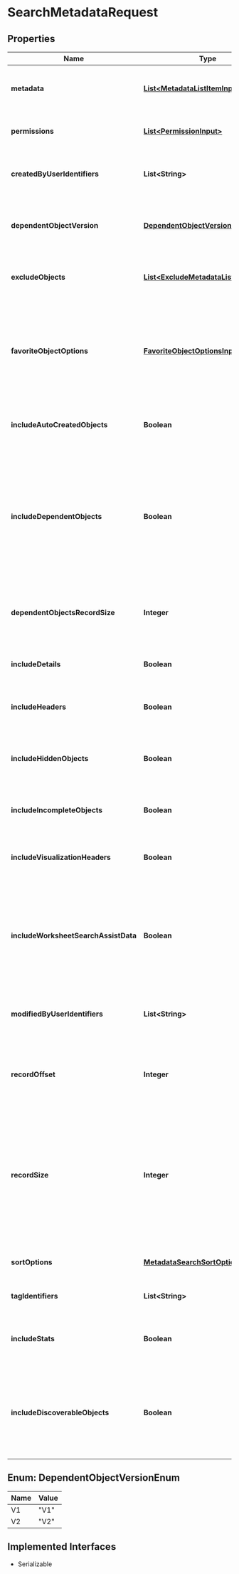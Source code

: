 

# SearchMetadataRequest


## Properties

| Name | Type | Description | Notes |
|------------ | ------------- | ------------- | -------------|
|**metadata** | [**List&lt;MetadataListItemInput&gt;**](MetadataListItemInput.md) | Metadata objects such as Liveboards, Answers, and Worksheets. |  [optional] |
|**permissions** | [**List&lt;PermissionInput&gt;**](PermissionInput.md) | Object permission details to search by. |  [optional] |
|**createdByUserIdentifiers** | **List&lt;String&gt;** | GUID or name of user who created the metadata object. |  [optional] |
|**dependentObjectVersion** | [**DependentObjectVersionEnum**](#DependentObjectVersionEnum) | Version of the dependent table of the metadata objects like Worksheets. |  [optional] |
|**excludeObjects** | [**List&lt;ExcludeMetadataListItemInput&gt;**](ExcludeMetadataListItemInput.md) | List of metadata objects to exclude from search. |  [optional] |
|**favoriteObjectOptions** | [**FavoriteObjectOptionsInput**](FavoriteObjectOptionsInput.md) | Options to sort the API response by objects set as favorites for the logged-in user or the users specified in the API request. |  [optional] |
|**includeAutoCreatedObjects** | **Boolean** | Includes system-generated metadata objects. |  [optional] |
|**includeDependentObjects** | **Boolean** | Includes dependents of the metadata object specified in the API request. For example, a worksheet can consist of dependent objects such as Liveboards or Answers. |  [optional] |
|**dependentObjectsRecordSize** | **Integer** | The maximum number of dependents to include per metadata object. |  [optional] |
|**includeDetails** | **Boolean** | Includes complete details of the metadata objects. |  [optional] |
|**includeHeaders** | **Boolean** | Includes headers of the metadata objects. |  [optional] |
|**includeHiddenObjects** | **Boolean** | Includes details of the hidden objects, such as a column in a worksheet or a table. |  [optional] |
|**includeIncompleteObjects** | **Boolean** | Includes objects with incomplete metadata. |  [optional] |
|**includeVisualizationHeaders** | **Boolean** | Includes visualization headers of the specified Liveboard object. |  [optional] |
|**includeWorksheetSearchAssistData** | **Boolean** | If search assistance lessons are configured on a worksheet, the API returns the search assist data for Worksheet objects. |  [optional] |
|**modifiedByUserIdentifiers** | **List&lt;String&gt;** | Includes ID or names of the users who modified the metadata object. |  [optional] |
|**recordOffset** | **Integer** | The starting record number from where the records should be included. |  [optional] |
|**recordSize** | **Integer** | The number of records that should be included. It is recommended to use a smaller &#x60;record_size&#x60; when fetching dependent objects or any of the additional metadata detail options. |  [optional] |
|**sortOptions** | [**MetadataSearchSortOptions**](MetadataSearchSortOptions.md) | Sort options to filter metadata details. |  [optional] |
|**tagIdentifiers** | **List&lt;String&gt;** | Tags to filter metadata objects by |  [optional] |
|**includeStats** | **Boolean** | Indicates whether to include stats of the metadata objects. |  [optional] |
|**includeDiscoverableObjects** | **Boolean** | &lt;div&gt;Version: 10.7.0.cl or later &lt;/div&gt;  Boolean to indicate whether to include discoverable metadata objects. |  [optional] |



## Enum: DependentObjectVersionEnum

| Name | Value |
|---- | -----|
| V1 | &quot;V1&quot; |
| V2 | &quot;V2&quot; |


## Implemented Interfaces

* Serializable


